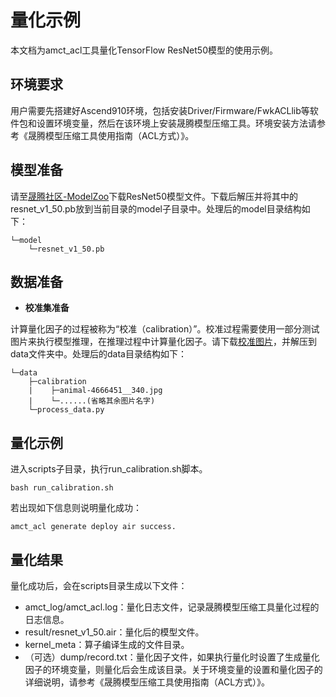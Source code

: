 # 量化示例

本文档为amct_acl工具量化TensorFlow ResNet50模型的使用示例。

## 环境要求

用户需要先搭建好Ascend910环境，包括安装Driver/Firmware/FwkACLlib等软件包和设置环境变量，然后在该环境上安装晟腾模型压缩工具。环境安装方法请参考《晟腾模型压缩工具使用指南（ACL方式）》。

## 模型准备

请至[晟腾社区-ModelZoo](https://ascend.huawei.com/zh/#/software/modelzoo/detail/1/7548422b6b9c4a809114435f6b128bb6)下载ResNet50模型文件。下载后解压并将其中的resnet_v1_50.pb放到当前目录的model子目录中。处理后的model目录结构如下：

```shell
└─model
    └─resnet_v1_50.pb
```

## 数据准备

+ **校准集准备**

计算量化因子的过程被称为“校准（calibration）”。校准过程需要使用一部分测试图片来执行模型推理，在推理过程中计算量化因子。请下载[校准图片](https://c7xcode.obs.cn-north-4.myhuaweicloud.com/models/amct_acl/classification/calibration.rar)，并解压到data文件夹中。处理后的data目录结构如下：

```shell
└─data
    ├─calibration
    |    ├─animal-4666451__340.jpg
    |    └─......(省略其余图片名字)
    └─process_data.py
```

## 量化示例

进入scripts子目录，执行run_calibration.sh脚本。

```shell
bash run_calibration.sh
```

若出现如下信息则说明量化成功：

```shell
amct_acl generate deploy air success.
```

## 量化结果

量化成功后，会在scripts目录生成以下文件：

+ amct_log/amct_acl.log：量化日志文件，记录晟腾模型压缩工具量化过程的日志信息。
+ result/resnet_v1_50.air：量化后的模型文件。
+ kernel_meta：算子编译生成的文件目录。
+ （可选）dump/record.txt：量化因子文件，如果执行量化时设置了生成量化因子的环境变量，则量化后会生成该目录。关于环境变量的设置和量化因子的详细说明，请参考《晟腾模型压缩工具使用指南（ACL方式）》。
